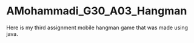 # AMohammadi_G30_A03_Hangman

Here is my third assignment mobile hangman game that was made using java.

